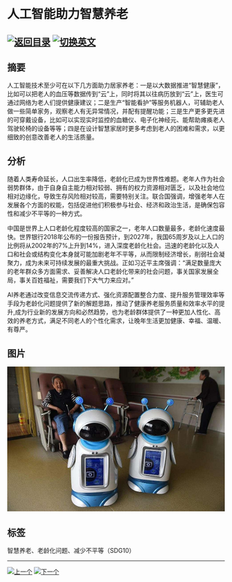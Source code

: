 # 人工智能助力智慧养老

[![返回目录](http://img.shields.io/badge/点击-返回目录-875A7B.svg?style=flat&colorA=8F8F8F)](/)
[![切换英文](http://img.shields.io/badge/切换-英文-875A7B.svg?style=flat&colorA=8F8F8F)](https://doc.shanghaiopen.org.cn/case/10/en_2.html)
----------

## 摘要

人工智能技术至少可在以下几方面助力居家养老：一是以大数据推进“智慧健康”，比如可以把老人的血压等数据传到“云”上，同时将其以往病历放到“云”上，医生可通过网络为老人们提供健康建议；二是生产“智能看护”等服务机器人，可辅助老人做一些简单家务，观察老人有无异常情况，并配有提醒功能；三是生产更多更先进的可穿戴设备，比如可以实现实时监控的血糖仪、电子化神经元、能帮助瘫痪老人驾驶轮椅的设备等等；四是在设计智慧家居时更多考虑到老人的困难和需求，以更细致的创意改善老人的生活质量。

## 分析

随着人类寿命延长，人口出生率降低，老龄化已成为世界性难题。老年人作为社会弱势群体，由于自身自主能力相对较弱、拥有的权力资源相对匮乏，以及社会地位相对边缘化，导致生存风险相对较高，需要特别关注。联合国强调，增强老年人在发展各个方面的权能，包括促进他们积极参与社会、经济和政治生活，是确保包容性和减少不平等的一种方式。

中国是世界上人口老龄化程度较高的国家之一，老年人口数量最多，老龄化速度最快。世界银行2018年公布的一份报告预计，到2027年，我国65周岁及以上人口的比例将从2002年的7%上升到14%，进入深度老龄化社会。迅速的老龄化以及人口和社会或结构变化本身就可能加剧老年不平等，从而限制经济增长，削弱社会凝聚力，成为未来可持续发展的最重大挑战。正如习近平主席强调：“满足数量庞大的老年群众多方面需求、妥善解决人口老龄化带来的社会问题，事关国家发展全局，事关百姓福祉，需要我们下大气力来应对。” 

AI养老通过改变信息交流传递方式、强化资源配置整合力度、提升服务管理效率等手段为老龄化问题提供了新的解题思路，推动了健康养老服务质量和效率水平的提升,成为行业新的发展方向和必然趋势，也为老龄群体提供了一种更加人性化、高效的养老方式，满足不同老人的个性化需求，让晚年生活更加健康、幸福、温暖、有尊严。



## 图片

![图片](10.2.1.jpg)


## 标签
智慧养老、老龄化问题、减少不平等（SDG10）


----------

 [![上一个](http://img.shields.io/badge/查看-上一个-875A7B.svg?style=flat&colorA=8F8F8F)](https://doc.shanghaiopen.org.cn/case/10/1.html)
 [![下一个](http://img.shields.io/badge/查看-下一个-875A7B.svg?style=flat&colorA=8F8F8F)](https://doc.shanghaiopen.org.cn/case/10/3.html)
 
 
